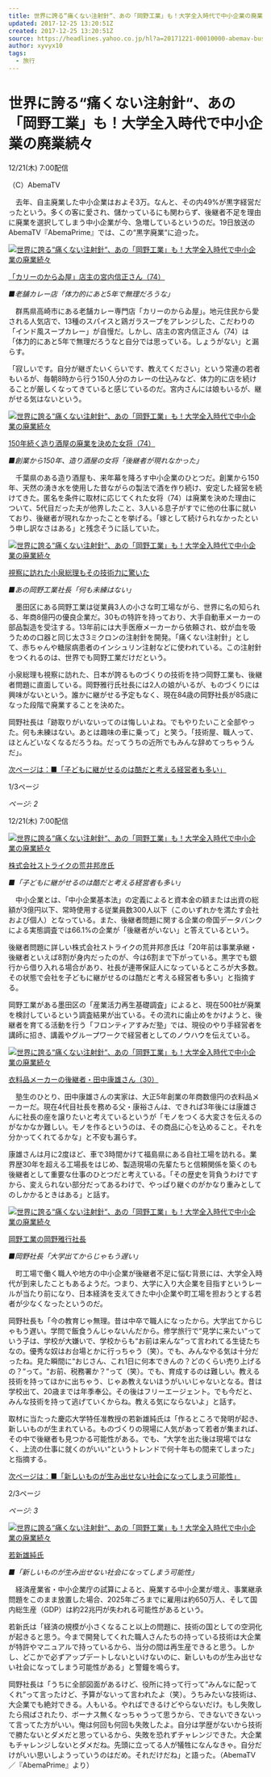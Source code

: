```yaml
---
title: 世界に誇る“痛くない注射針“、あの「岡野工業」も！大学全入時代で中小企業の廃業続々（AbemaTIMES） - Yahoo!ニュース
updated: 2017-12-25 13:20:51Z
created: 2017-12-25 13:20:51Z
source: https://headlines.yahoo.co.jp/hl?a=20171221-00010000-abemav-bus_all
author: xyvyx10
tags:
  - 旅行
---
```


# 世界に誇る“痛くない注射針“、あの「岡野工業」も！大学全入時代で中小企業の廃業続々

12/21(木) 7:00配信

（C）AbemaTV

　去年、自主廃業した中小企業はおよそ3万。なんと、その内49%が黒字経営だったという。多くの客に愛され、儲かっているにも関わらず、後継者不足を理由に廃業を選択してしまう中小企業が今、急増しているというのだ。19日放送のAbemaTV『AbemaPrime』では、この“黒字廃業“に迫った。

[![世界に誇る“痛くない注射針“、あの「岡野工業」も！大学全入時代で中小企業の廃業続々](../_resources/20171221-00010000-abemav-001-1-view.jpg)](https://headlines.yahoo.co.jp/hl?a=20171221-00010000-abemav-bus_all.view-000)

[「カリーのからゐ屋」店主の宮内信正さん（74）](https://headlines.yahoo.co.jp/hl?a=20171221-00010000-abemav-bus_all.view-000)

*■老舗カレー店「体力的にあと5年で無理だろうな」*

　群馬県高崎市にある老舗カレー専門店「カリーのからゐ屋」。地元住民から愛される人気店で、13種のスパイスと鶏ガラスープをアレンジした、こだわりの「インド風スープカレー」が自慢だ。しかし、店主の宮内信正さん（74）は「体力的にあと5年で無理だろうなと自分では思っている。しょうがない」と漏らす。

「寂しいです。自分が継ぎたいくらいです、教えてください」という常連の若者もいるが、毎朝8時から行う150人分のカレーの仕込みなど、体力的に店を続けることが厳しくなってきていると感じているのだ。宮内さんには娘もいるが、継がせる気はないという。

[![世界に誇る“痛くない注射針“、あの「岡野工業」も！大学全入時代で中小企業の廃業続々](../_resources/20171221-00010000-abemav-002-1-view.jpg)](https://headlines.yahoo.co.jp/hl?a=20171221-00010000-abemav-bus_all.view-001)

[150年続く造り酒屋の廃業を決めた女将（74）](https://headlines.yahoo.co.jp/hl?a=20171221-00010000-abemav-bus_all.view-001)

*■創業から150年、造り酒屋の女将「後継者が現れなかった」*

　千葉県のある造り酒屋も、来年幕を降ろす中小企業のひとつだ。創業から150年、天然の湧き水を使用した昔ながらの製法で酒を作り続け、安定した経営を続けてきた。匿名を条件に取材に応じてくれた女将（74）は廃業を決めた理由について、5代目だった夫が他界したこと、3人いる息子がすでに他の仕事に就いており、後継者が現れなかったことを挙げる。「嫁として続けられなかったという申し訳なさはある」と残念そうに話していた。

[![世界に誇る“痛くない注射針“、あの「岡野工業」も！大学全入時代で中小企業の廃業続々](../_resources/20171221-00010000-abemav-003-1-view.jpg)](https://headlines.yahoo.co.jp/hl?a=20171221-00010000-abemav-bus_all.view-002)

[視察に訪れた小泉総理もその技術力に驚いた](https://headlines.yahoo.co.jp/hl?a=20171221-00010000-abemav-bus_all.view-002)

*■あの岡野工業社長「何も未練はない」*

　墨田区にある岡野工業は従業員3人の小さな町工場ながら、世界に名の知られる、年商8億円の優良企業だ。30もの特許を持っており、大手自動車メーカーの部品製造を受注する。13年前には大手医療メーカーから依頼され、蚊が血を吸うための口器と同じ太さ3ミクロンの注射針を開発。「痛くない注射針」として、赤ちゃんや糖尿病患者のインシュリン注射などに使われている。この注射針をつくれるのは、世界でも岡野工業だけだという。

小泉総理も視察に訪れた、日本が誇るものづくりの技術を持つ岡野工業も、後継者問題に直面している。岡野雅行氏社長には2人の娘がいるが、ものづくりには興味がないという。誰かに継がせる予定もなく、現在84歳の岡野社長が85歳になった段階で廃業することを決めた。

岡野社長は「跡取りがいないってのは悔しいよね。でもやりたいこと全部やった。何も未練はない。あとは趣味の車に乗って」と笑う。「技術屋、職人って、ほとんどいなくなるだろうね。だってうちの近所でもみんな辞めてっちゃうんだ」。

 [次ページは：■「子どもに継がせるのは酷だと考える経営者も多い」](https://headlines.yahoo.co.jp/hl?a=20171221-00010000-abemav-bus_all&p=2)

1/3ページ

*ページ: 2*

12/21(木) 7:00配信

[![世界に誇る“痛くない注射針“、あの「岡野工業」も！大学全入時代で中小企業の廃業続々](../_resources/20171221-00010000-abemav-004-1-view.jpg)](https://headlines.yahoo.co.jp/hl?a=20171221-00010000-abemav-bus_all.view-003)

[株式会社ストライクの荒井邦彦氏](https://headlines.yahoo.co.jp/hl?a=20171221-00010000-abemav-bus_all.view-003)

*■「子どもに継がせるのは酷だと考える経営者も多い」*

　中小企業とは、「中小企業基本法」の定義によると資本金の額または出資の総額が3億円以下、常時使用する従業員数300人以下（このいずれかを満たす会社および個人）となっている。また、後継者問題に関する企業の帝国データバンクによる実態調査では66.1%の企業が「後継者がいない」と答えているという。

後継者問題に詳しい株式会社ストライクの荒井邦彦氏は「20年前は事業承継・後継者といえば8割が身内だったのが、今は6割まで下がっている。黒字でも銀行から借り入れる場合があり、社長が連帯保証人になっているところが大多数。その状態で会社を子どもに継がせるのは酷だと考える経営者も多い」と指摘する。

岡野工業がある墨田区の「産業活力再生基礎調査」によると、現在500社が廃業を検討しているという調査結果が出ている。その流れに歯止めをかけようと、後継者を育てる活動を行う「フロンティアすみだ塾」では、現役のやり手経営者を講師に招き、講義やグループワークで経営者としてのノウハウを伝えている。

[![世界に誇る“痛くない注射針“、あの「岡野工業」も！大学全入時代で中小企業の廃業続々](../_resources/20171221-00010000-abemav-005-1-view.jpg)](https://headlines.yahoo.co.jp/hl?a=20171221-00010000-abemav-bus_all.view-004)

[衣料品メーカーの後継者・田中康雄さん（30）](https://headlines.yahoo.co.jp/hl?a=20171221-00010000-abemav-bus_all.view-004)

　塾生のひとり、田中康雄さんの実家は、大正5年創業の年商数億円の衣料品メーカーだ。現在4代目社長を務める父・康裕さんは、できれば3年後には康雄さんに社長の座を譲りたいと考えているというが「モノをつくる大変さを伝えるのがなかなか難しい。モノを作るというのは、その商品に心を込めること。それを分かってくれてるかな」と不安も漏らす。

康雄さんは月に2度ほど、車で3時間かけて福島県にある自社工場を訪れる。業界歴30年を超える工場長をはじめ、製造現場の先輩たちと信頼関係を築くのも後継者として重要な仕事のひとつだと考えている。「その歴史を背負うわけですから、変えられない部分だってあるわけで、やっぱり継ぐのがかなり重みとしてのしかかるときはある」と話す。

[![世界に誇る“痛くない注射針“、あの「岡野工業」も！大学全入時代で中小企業の廃業続々](../_resources/20171221-00010000-abemav-006-1-view.jpg)](https://headlines.yahoo.co.jp/hl?a=20171221-00010000-abemav-bus_all.view-005)

[岡野工業の岡野雅行社長](https://headlines.yahoo.co.jp/hl?a=20171221-00010000-abemav-bus_all.view-005)

*■岡野社長「大学出てからじゃもう遅い」*

　町工場で働く職人や地方の中小企業が後継者不足に悩む背景には、大学全入時代が到来したこともあるようだ。つまり、大学に入り大企業を目指すというレールが当たり前になり、日本経済を支えてきた中小企業や町工場を担おうとする若者が少なくなったというのだ。

岡野社長も「今の教育じゃ無理。昔は中卒で職人になったから。大学出てからじゃもう遅い。学問で飯食うんじゃないんだから。修学旅行で“見学に来たい“っていう子は、学校が大嫌いで、学校からも“お前は来んな“って言われてる生徒たちなの。優秀な奴はお台場とかに行っちゃう（笑）。でも、みんなやる気は十分だったね。見た瞬間に“おじさん、これ1日に何本できんの？どのくらい売り上げるの？“って。“お前、税務署か？“って（笑）。でも、育成するのは難しい。教える技術を持ってほかに出ちゃう、じゃあ教えないほうがいいじゃないとなる。昔は学校出て、20歳までは年季奉公。その後はフリーエージェント。でも今だと、みんな技術を持って逃げていくからね。教える気にならないよ」と話す。

取材に当たった慶応大学特任准教授の若新雄純氏は「作るところで発明が起き、新しいものが生まれている。ものづくりの現場に人気があって若者が集まれば、その中で後継者も見つかる可能性がある。でも、“大学を出た後は現場ではなく、上流の仕事に就くのがいい“というトレンドで何十年もの間来てしまった」と指摘する。

 [次ページは：■「新しいものが生み出せない社会になってしまう可能性」](https://headlines.yahoo.co.jp/hl?a=20171221-00010000-abemav-bus_all&p=3)

2/3ページ

*ページ: 3*

[![世界に誇る“痛くない注射針“、あの「岡野工業」も！大学全入時代で中小企業の廃業続々](../_resources/20171221-00010000-abemav-007-1-view.jpg)](https://headlines.yahoo.co.jp/hl?a=20171221-00010000-abemav-bus_all.view-006)

[若新雄純氏](https://headlines.yahoo.co.jp/hl?a=20171221-00010000-abemav-bus_all.view-006)

*■「新しいものが生み出せない社会になってしまう可能性」*

　経済産業省・中小企業庁の試算によると、廃業する中小企業が増え、事業継承問題をこのまま放置した場合、2025年ごろまでに雇用は約650万人、そして国内総生産（GDP）は約22兆円が失われる可能性があるという。

若新氏は「経済の規模が小さくなること以上の問題に、技術の国としての空洞化が起きると思う。今まで開発してくれた職人さんたちの持っている技術は大企業が特許やマニュアルで持っているから、当分の間は再生産できると思う。しかし、どこかで必ずアップデートしないといけないのに、新しいものが生み出せない社会になってしまう可能性がある」と警鐘を鳴らす。

岡野社長は「うちに全部図面があるけど、役所に持って行って“みんなに配ってくれ“って言ったけど、予算がないって言われたよ（笑）。うちみたいな技術は、大企業でも絶対できる。人もいる。やればできるけどやらないだけ。もし失敗したら飛ばされたり、ボーナス無くなっちゃうって思うから、できないできないって言ってた方がいい。俺は何回も何回も失敗したよ。自分は学歴がないから技術で勝たないとダメだと思っているから、失敗を恐れずチャレンジできた。大企業もチャレンジしないとダメだね。先頭に立ってる人が犠牲になんなきゃ。自分だけがいい思いしようっていうのはだめ。それだけだね」と語った。（AbemaTV／『AbemaPrime』より）